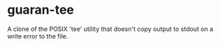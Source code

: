 # guaran-tee
A clone of the POSIX 'tee' utility that doesn't copy output to stdout on a write error to the file.

